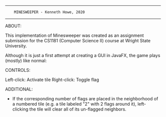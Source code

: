 ---------------------------------------------------
        MINESWEEPER - Kenneth Howe, 2020
---------------------------------------------------

ABOUT:

This implementation of Minesweeper was created as
an assignment submission for the CS1181 (Computer
Science II) course at Wright State University.

Although it is just a first attempt at creating a
GUI in JavaFX, the game plays (mostly) like normal:


CONTROLS:

Left-click: Activate tile
Right-click: Toggle flag

ADDITIONAL:

- If the corresponding number of flags are placed
  in the neighborhood of a numbered tile (e.g. a
  tile labeled "2" with 2 flags around it), left-
  clicking the tile will clear all of its
  un-flagged neighbors.
